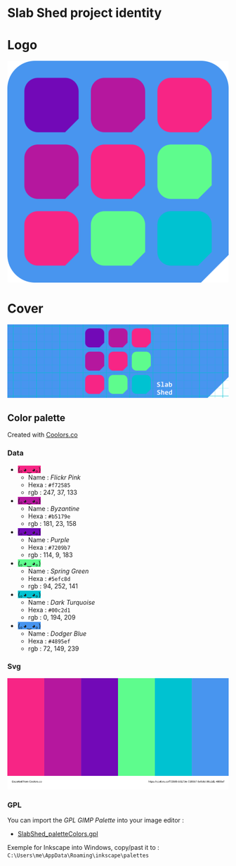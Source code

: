 # Slab Shed project identity

# Logo

![Slab Shed Logo](SlabShed_logo.png)

# Cover

![Slab Shed Cover](SlabShed_cover.png)

## Color palette

Created with [Coolors.co](https://coolors.co/f72585-b5179e-7209b7-5efc8d-00c2d1-4895ef)

### Data

- <span style="background-color:#f72585">(｡◕‿◕｡)</span> 
    - Name : _Flickr Pink_
	- Hexa : `#f72585`
	- rgb : 247, 37, 133
- <span style="background-color:#b5179e">(｡◕‿◕｡)</span> 
    - Name : _Byzantine_
	- Hexa : `#b5179e`
	- rgb : 181, 23, 158 
- <span style="background-color:#7209b7">(｡◕‿◕｡)</span> 
    - Name : _Purple_
	- Hexa : `#7209b7`
	- rgb : 114, 9, 183
- <span style="background-color:#5efc8d">(｡◕‿◕｡)</span> 
    - Name : _Spring Green_
	- Hexa : `#5efc8d`
	- rgb : 94, 252, 141
- <span style="background-color:#00c2d1">(｡◕‿◕｡)</span> 
    - Name : _Dark Turquoise_
	- Hexa : `#00c2d1`
	- rgb : 0, 194, 209
- <span style="background-color:#4895ef">(｡◕‿◕｡)</span> 
    - Name : _Dodger Blue_
	- Hexa : `#4895ef`
	- rgb : 72, 149, 239

### Svg 

![Slab Shed Cover](src/SlabShed_paletteCoolorsCo.svg)

### GPL  

You can import the _GPL GIMP Palette_ into your image editor :

- [SlabShed_paletteColors.gpl](src/SlabShed_paletteColors.gpl)

Exemple for Inkscape into Windows, copy/past it to : `C:\Users\me\AppData\Roaming\inkscape\palettes`
